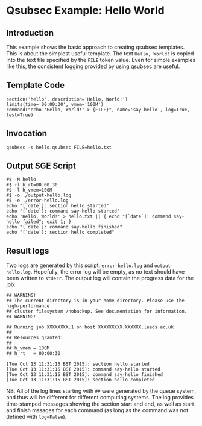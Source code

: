 Qsubsec Example: Hello World
============================

Introduction
------------

This example shows the basic approach to creating qsubsec templates. This is about the simplest useful template. The text `Hello, World!` is copied into the text file specified by the `FILE` token value. Even for simple examples like this, the consistent logging provided by using qsubsec are useful.


Template Code
-------------

    section('hello', description='Hello, World!')
    limits(time='00:00:30', vmem='100M')
    command("echo 'Hello, World!' > {FILE}", name='say-hello', log=True, test=True)

Invocation
----------

    qsubsec -s hello.qsubsec FILE=hello.txt


Output SGE Script
-----------------

    #$ -N hello
    #$ -l h_rt=00:00:30
    #$ -l h_vmem=100M
    #$ -o ./output-hello.log
    #$ -e ./error-hello.log
    echo "[`date`]: section hello started"
    echo "[`date`]: command say-hello started"
    echo 'Hello, World!' > hello.txt || { echo "[`date`]: command say-hello failed"; exit 1; }
    echo "[`date`]: command say-hello finished"
    echo "[`date`]: section hello completed"

Result logs
-----------

Two logs are generated by this script: `error-hello.log` and `output-hello.log`. Hopefully, the error log will be empty, as no text should have been written to `stderr`.  The output log will contain the progress data for the job:

    ## WARNING!
    ## The current directory is in your home directory. Please use the high-performance
    ## cluster filesystem /nobackup. See documentation for information.
    ## WARNING!

    ## Running job XXXXXXXX.1 on host XXXXXXXXX.XXXXXX.leeds.ac.uk
    ##
    ## Resources granted:
    ##
    ## h_vmem = 100M
    ## h_rt   = 00:00:30

    [Tue Oct 13 11:31:15 BST 2015]: section hello started
    [Tue Oct 13 11:31:15 BST 2015]: command say-hello started
    [Tue Oct 13 11:31:15 BST 2015]: command say-hello finished
    [Tue Oct 13 11:31:15 BST 2015]: section hello completed

NB: All of the log lines starting with `##` were generated by the queue system, and thus will be different for different computing systems. The log provides time-stamped messages showing the section start and end, as well as start and finish mssages for each command (as long as the command was not defined with `log=False`).

